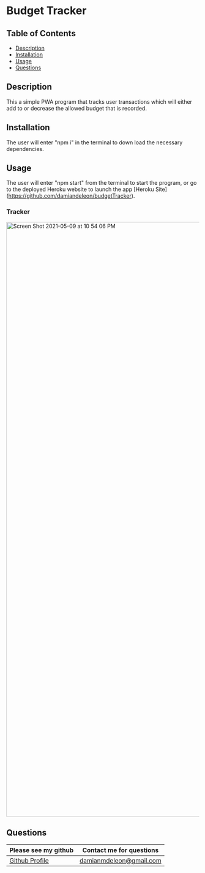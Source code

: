 # Budget Tracker
## Table of Contents
* [Description](##description)
* [Installation](##installation)
* [Usage](##usage)
* [Questions](##questions)
## Description
This a simple PWA program that tracks user transactions which will either add to or decrease the allowed budget that is recorded.  
## Installation
The user will enter "npm i" in the terminal to down load the necessary dependencies.

## Usage
The user will enter "npm start" from the terminal to start the program, or go to the deployed Heroku website to launch the app [Heroku Site] (https://github.com/damiandeleon/budgetTracker). 

### Tracker 
<img width="1550" alt="Screen Shot 2021-05-09 at 10 54 06 PM" src="https://user-images.githubusercontent.com/73486962/117603994-ea694b80-b119-11eb-9c1a-255c600e994b.png">

 

## Questions
Please see my github | Contact me for questions
------------ | -------------
[Github Profile](https://github.com/damiandeleon) | damianmdeleon@gmail.com